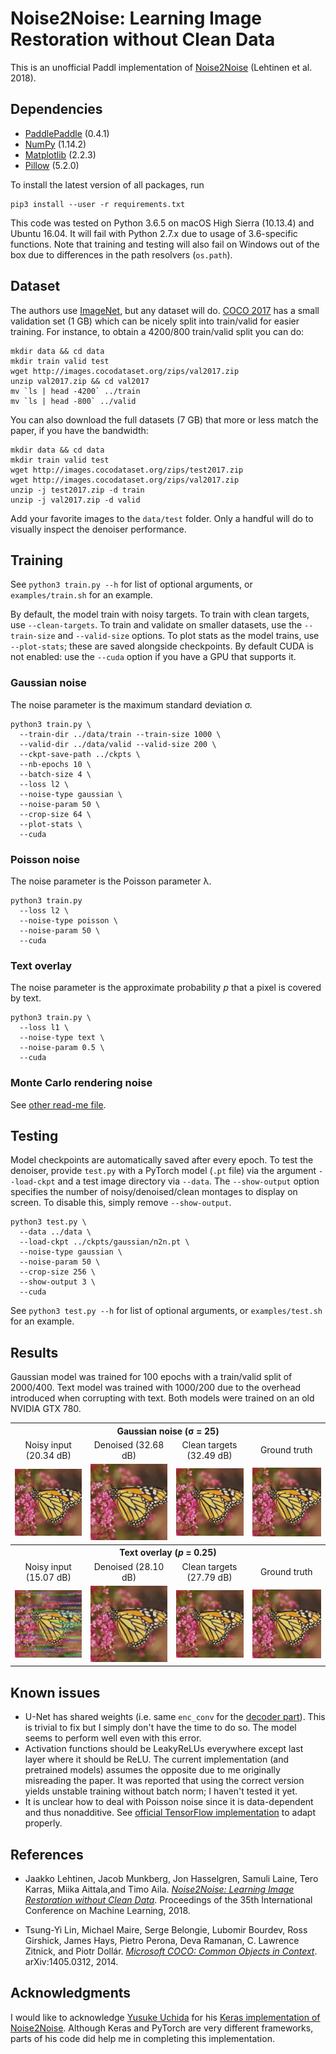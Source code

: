 # Noise2Noise: Learning Image Restoration without Clean Data

This is an unofficial Paddl implementation of [Noise2Noise](https://arxiv.org/abs/1803.04189) (Lehtinen et al. 2018).

## Dependencies

* [PaddlePaddle](https://paddlepaddle.org.cn/) (0.4.1)
* [NumPy](http://www.numpy.org/) (1.14.2)
* [Matplotlib](https://matplotlib.org/) (2.2.3)
* [Pillow](https://pillow.readthedocs.io/en/latest/index.html) (5.2.0)

To install the latest version of all packages, run
```
pip3 install --user -r requirements.txt
```

This code was tested on Python 3.6.5 on macOS High Sierra (10.13.4) and Ubuntu 16.04. It will fail with Python 2.7.x due to usage of 3.6-specific functions. Note that training and testing will also fail on Windows out of the box due to differences in the path resolvers (`os.path`).

## Dataset

The authors use [ImageNet](http://image-net.org/download), but any dataset will do. [COCO 2017](http://cocodataset.org/#download) has a small validation set (1 GB) which can be nicely split into train/valid for easier training. For instance, to obtain a 4200/800 train/valid split you can do:
```
mkdir data && cd data
mkdir train valid test
wget http://images.cocodataset.org/zips/val2017.zip
unzip val2017.zip && cd val2017
mv `ls | head -4200` ../train
mv `ls | head -800` ../valid
```

You can also download the full datasets (7 GB) that more or less match the paper, if you have the bandwidth:

```
mkdir data && cd data
mkdir train valid test
wget http://images.cocodataset.org/zips/test2017.zip
wget http://images.cocodataset.org/zips/val2017.zip
unzip -j test2017.zip -d train
unzip -j val2017.zip -d valid
```

Add your favorite images to the `data/test` folder. Only a handful will do to visually inspect the denoiser performance.

## Training

See `python3 train.py --h` for list of optional arguments, or `examples/train.sh` for an example.

By default, the model train with noisy targets. To train with clean targets, use `--clean-targets`. To train and validate on smaller datasets, use the `--train-size` and `--valid-size` options. To plot stats as the model trains, use `--plot-stats`; these are saved alongside checkpoints. By default CUDA is not enabled: use the `--cuda` option if you have a GPU that supports it.

### Gaussian noise
The noise parameter is the maximum standard deviation σ.
```
python3 train.py \
  --train-dir ../data/train --train-size 1000 \
  --valid-dir ../data/valid --valid-size 200 \
  --ckpt-save-path ../ckpts \
  --nb-epochs 10 \
  --batch-size 4 \
  --loss l2 \
  --noise-type gaussian \
  --noise-param 50 \
  --crop-size 64 \
  --plot-stats \
  --cuda
```

### Poisson noise
The noise parameter is the Poisson parameter λ.
```
python3 train.py
  --loss l2 \
  --noise-type poisson \
  --noise-param 50 \
  --cuda
```

### Text overlay
The noise parameter is the approximate probability *p* that a pixel is covered by text.
```
python3 train.py \
  --loss l1 \
  --noise-type text \
  --noise-param 0.5 \
  --cuda
```

### Monte Carlo rendering noise

See [other read-me file](MonteCarlo.md).

## Testing

Model checkpoints are automatically saved after every epoch. To test the denoiser, provide `test.py` with a PyTorch model (`.pt` file) via the argument `--load-ckpt` and a test image directory via `--data`. The `--show-output` option specifies the number of noisy/denoised/clean montages to display on screen. To disable this, simply remove `--show-output`.

```
python3 test.py \
  --data ../data \
  --load-ckpt ../ckpts/gaussian/n2n.pt \
  --noise-type gaussian \
  --noise-param 50 \
  --crop-size 256 \
  --show-output 3 \
  --cuda
```

See `python3 test.py --h` for list of optional arguments, or `examples/test.sh` for an example.

## Results

Gaussian model was trained for 100 epochs with a train/valid split of 2000/400. Text model was trained with 1000/200 due to the overhead introduced when corrupting with text. Both models were trained on an old NVIDIA GTX 780.


<table align="center">
  <tr align="center">
    <th colspan=9>Gaussian noise (σ = 25)</td>
  </tr>
  <tr align="center">
    <td colspan=2>Noisy input (20.34 dB)</td>
    <td colspan=2>Denoised (32.68 dB)</td>
    <td colspan=2>Clean targets (32.49 dB)</td>
    <td colspan=2>Ground truth</td>
  </tr>
  <tr align="center">
    <td colspan=2><img src="figures/monarch-gaussian-noisy.png"></td>
    <td colspan=2><img src="figures/monarch-gaussian-denoised.png"></td>
    <td colspan=2><img src="figures/monarch-gaussian-clean.png"></td>
    <td colspan=2><img src="figures/monarch.png"></td>
  </tr> 

  <tr align="center">
    <th colspan=9>Text overlay (<i>p</i> = 0.25)</td>
  </tr>
  <tr align="center">
    <td colspan=2>Noisy input (15.07 dB)</td>
    <td colspan=2>Denoised (28.10 dB)</td>
    <td colspan=2>Clean targets (27.79 dB)</td>
    <td colspan=2>Ground truth</td>
  </tr>
  <tr align="center">
    <td colspan=2><img src="figures/monarch-text-noisy.png"></td>
    <td colspan=2><img src="figures/monarch-text-denoised.png"></td>
    <td colspan=2><img src="figures/monarch-text-clean.png"></td>
    <td colspan=2><img src="figures/monarch.png"></td>
  </tr>  
</table>

## Known issues
- U-Net has shared weights (i.e. same `enc_conv` for the [decoder part](https://github.com/joeylitalien/noise2noise-pytorch/blob/7942c06f924e2244d91fc8c1aff1c2e3991e0eae/src/unet.py#L82)). This is trivial to fix but I simply don't have the time to do so. The model seems to perform well even with this error.
- Activation functions should be LeakyReLUs everywhere except last layer where it should be ReLU. The current implementation (and pretrained models) assumes the opposite due to me originally misreading the paper. It was reported that using the correct version yields unstable training without batch norm; I haven't tested it yet.
- It is unclear how to deal with Poisson noise since it is data-dependent and thus nonadditive. See [official TensorFlow implementation](https://github.com/NVlabs/noise2noise) to adapt properly.

## References
* Jaakko Lehtinen, Jacob Munkberg, Jon Hasselgren, Samuli Laine, Tero Karras, Miika Aittala,and Timo Aila. [*Noise2Noise: Learning Image Restoration without Clean Data*](https://research.nvidia.com/publication/2018-07_Noise2Noise%3A-Learning-Image). Proceedings of the 35th International Conference on Machine Learning, 2018.

* Tsung-Yi Lin, Michael Maire, Serge Belongie, Lubomir Bourdev, Ross Girshick, James Hays, Pietro Perona, Deva Ramanan, C. Lawrence Zitnick, and Piotr Dollár. [*Microsoft COCO: Common Objects in Context*](https://arxiv.org/abs/1405.0312). arXiv:1405.0312, 2014.

## Acknowledgments

I would like to acknowledge [Yusuke Uchida](https://yu4u.github.io/) for his [Keras implementation of Noise2Noise](https://github.com/yu4u/noise2noise). Although Keras and PyTorch are very different frameworks, parts of his code did help me in completing this implementation.
